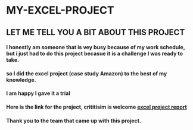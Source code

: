 # MY-EXCEL-PROJECT
## LET ME TELL YOU A BIT ABOUT THIS PROJECT
#### I honestly am someone that is vey busy because of my work schedule, but i just had to do this project becasue it is a challenge I was ready to take.
#### so I did the excel project (case study Amazon) to the best of my knowledge.
#### I am happy I gave it a trial
#### Here is the link for the project, crititisim is welcome [excel project report](https://docs.google.com/spreadsheets/d/1JaHcsy6_0Rv7BA10_jJICpYirjwdOx1z/edit?usp=drive_link&ouid=108057974644952937616&rtpof=true&sd=true)
#### Thank you to the team that came up with this project.
